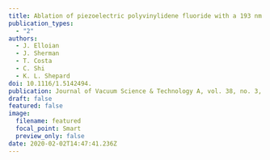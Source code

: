 ```yaml
---
title: Ablation of piezoelectric polyvinylidene fluoride with a 193 nm excimer laser
publication_types:
  - "2"
authors:
  - J. Elloian
  - J. Sherman
  - T. Costa
  - C. Shi
  - K. L. Shepard
doi: 10.1116/1.5142494.
publication: Journal of Vacuum Science & Technology A, vol. 38, no. 3, p. 033202, 2020
draft: false
featured: false
image:
  filename: featured
  focal_point: Smart
  preview_only: false
date: 2020-02-02T14:47:41.236Z
---
```

